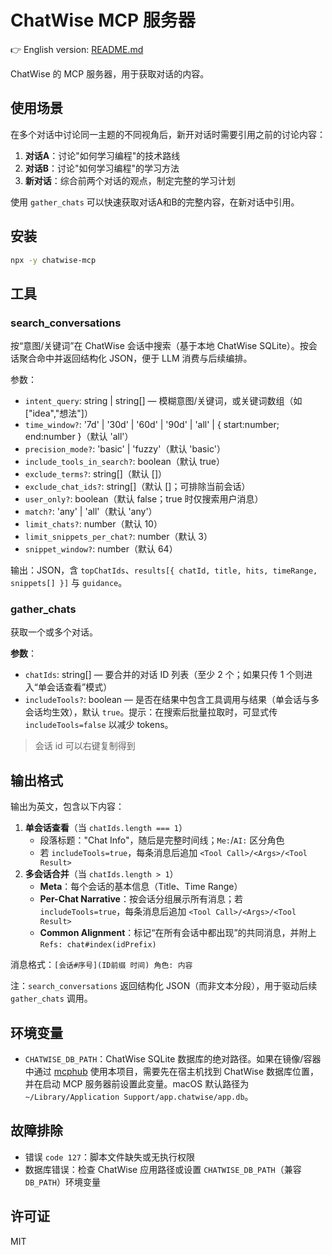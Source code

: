 # ChatWise MCP 服务器

👉 English version: [README.md](README.md)

ChatWise 的 MCP 服务器，用于获取对话的内容。

## 使用场景

在多个对话中讨论同一主题的不同视角后，新开对话时需要引用之前的讨论内容：

1. **对话A**：讨论"如何学习编程"的技术路线
2. **对话B**：讨论"如何学习编程"的学习方法  
3. **新对话**：综合前两个对话的观点，制定完整的学习计划

使用 `gather_chats` 可以快速获取对话A和B的完整内容，在新对话中引用。

## 安装

```bash
npx -y chatwise-mcp
```

## 工具

### search_conversations

按“意图/关键词”在 ChatWise 会话中搜索（基于本地 ChatWise SQLite）。按会话聚合命中并返回结构化 JSON，便于 LLM 消费与后续编排。

参数：
- `intent_query`: string | string[] — 模糊意图/关键词，或关键词数组（如 ["idea","想法"]）
- `time_window?`: '7d' | '30d' | '60d' | '90d' | 'all' | { start:number; end:number }（默认 'all'）
- `precision_mode?`: 'basic' | 'fuzzy'（默认 'basic'）
- `include_tools_in_search?`: boolean（默认 true）
- `exclude_terms?`: string[]（默认 []）
- `exclude_chat_ids?`: string[]（默认 []；可排除当前会话）
- `user_only?`: boolean（默认 false；true 时仅搜索用户消息）
- `match?`: 'any' | 'all'（默认 'any'）
- `limit_chats?`: number（默认 10）
- `limit_snippets_per_chat?`: number（默认 3）
- `snippet_window?`: number（默认 64）

输出：JSON，含 `topChatIds`、`results[{ chatId, title, hits, timeRange, snippets[] }]` 与 `guidance`。

### gather_chats

获取一个或多个对话。

**参数**：

- `chatIds`: string[] — 要合并的对话 ID 列表（至少 2 个；如果只传 1 个则进入“单会话查看”模式）
- `includeTools?`: boolean — 是否在结果中包含工具调用与结果（单会话与多会话均生效），默认 `true`。提示：在搜索后批量拉取时，可显式传 `includeTools=false` 以减少 tokens。

> 会话 id 可以右键复制得到

## 输出格式

输出为英文，包含以下内容：

1. **单会话查看**（当 `chatIds.length === 1`）
   - 段落标题："Chat Info"，随后是完整时间线；`Me:`/`AI:` 区分角色
   - 若 `includeTools=true`，每条消息后追加 `<Tool Call>/<Args>/<Tool Result>`
2. **多会话合并**（当 `chatIds.length > 1`）
   - **Meta**：每个会话的基本信息（Title、Time Range）
   - **Per-Chat Narrative**：按会话分组展示所有消息；若 `includeTools=true`，每条消息后追加 `<Tool Call>/<Args>/<Tool Result>`
   - **Common Alignment**：标记“在所有会话中都出现”的共同消息，并附上 `Refs: chat#index(idPrefix)`

消息格式：`[会话#序号](ID前缀 时间) 角色: 内容`

注：`search_conversations` 返回结构化 JSON（而非文本分段），用于驱动后续 `gather_chats` 调用。

## 环境变量

- `CHATWISE_DB_PATH`：ChatWise SQLite 数据库的绝对路径。如果在镜像/容器中通过 [mcphub](https://github.com/samanhappy/mcphub) 使用本项目，需要先在宿主机找到 ChatWise 数据库位置，并在启动 MCP 服务器前设置此变量。macOS 默认路径为 `~/Library/Application Support/app.chatwise/app.db`。

## 故障排除

- 错误 `code 127`：脚本文件缺失或无执行权限
- 数据库错误：检查 ChatWise 应用路径或设置 `CHATWISE_DB_PATH`（兼容 `DB_PATH`）环境变量

## 许可证

MIT
